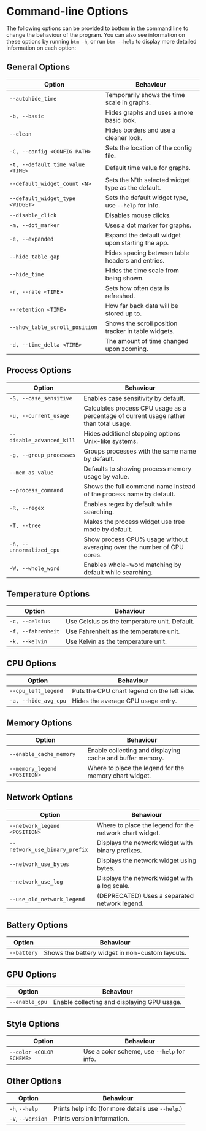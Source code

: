 # Command-line Options

The following options can be provided to bottom in the command line to change the behaviour of the program. You can also
see information on these options by running `btm -h`, or run `btm --help` to display more detailed information on each option:

## General Options

| Option                            | Behaviour                                            |
| --------------------------------- | ---------------------------------------------------- |
| `--autohide_time`                 | Temporarily shows the time scale in graphs.          |
| `-b, --basic`                     | Hides graphs and uses a more basic look.             |
| `--clean`                         | Hides borders and use a cleaner look.                |
| `-C, --config <CONFIG PATH>`      | Sets the location of the config file.                |
| `-t, --default_time_value <TIME>` | Default time value for graphs.                       |
| `--default_widget_count <N>`      | Sets the N'th selected widget type as the default.   |
| `--default_widget_type <WIDGET>`  | Sets the default widget type, use `--help` for info. |
| `--disable_click`                 | Disables mouse clicks.                               |
| `-m, --dot_marker`                | Uses a dot marker for graphs.                        |
| `-e, --expanded`                  | Expand the default widget upon starting the app.     |
| `--hide_table_gap`                | Hides spacing between table headers and entries.     |
| `--hide_time`                     | Hides the time scale from being shown.               |
| `-r, --rate <TIME>`               | Sets how often data is refreshed.                    |
| `--retention <TIME>`              | How far back data will be stored up to.              |
| `--show_table_scroll_position`    | Shows the scroll position tracker in table widgets.  |
| `-d, --time_delta <TIME>`         | The amount of time changed upon zooming.             |

## Process Options

| Option                    | Behaviour                                                                              |
| ------------------------- | -------------------------------------------------------------------------------------- |
| `-S, --case_sensitive`    | Enables case sensitivity by default.                                                   |
| `-u, --current_usage`     | Calculates process CPU usage as a percentage of current usage rather than total usage. |
| `--disable_advanced_kill` | Hides additional stopping options Unix-like systems.                                   |
| `-g, --group_processes`   | Groups processes with the same name by default.                                        |
| `--mem_as_value`          | Defaults to showing process memory usage by value.                                     |
| `--process_command`       | Shows the full command name instead of the process name by default.                    |
| `-R, --regex`             | Enables regex by default while searching.                                              |
| `-T, --tree`              | Makes the process widget use tree mode by default.                                     |
| `-n, --unnormalized_cpu`  | Show process CPU% usage without averaging over the number of CPU cores.                |
| `-W, --whole_word`        | Enables whole-word matching by default while searching.                                |

## Temperature Options

| Option             | Behaviour                                     |
| ------------------ | --------------------------------------------- |
| `-c, --celsius`    | Use Celsius as the temperature unit. Default. |
| `-f, --fahrenheit` | Use Fahrenheit as the temperature unit.       |
| `-k, --kelvin`     | Use Kelvin as the temperature unit.           |

## CPU Options

| Option               | Behaviour                                   |
| -------------------- | ------------------------------------------- |
| `--cpu_left_legend`  | Puts the CPU chart legend on the left side. |
| `-a, --hide_avg_cpu` | Hides the average CPU usage entry.          |

## Memory Options

| Option                       | Behaviour                                                 |
| ---------------------------- | --------------------------------------------------------- |
| `--enable_cache_memory`      | Enable collecting and displaying cache and buffer memory. |
| `--memory_legend <POSITION>` | Where to place the legend for the memory chart widget.    |

## Network Options

| Option                        | Behaviour                                               |
| ----------------------------- | ------------------------------------------------------- |
| `--network_legend <POSITION>` | Where to place the legend for the network chart widget. |
| `--network_use_binary_prefix` | Displays the network widget with binary prefixes.       |
| `--network_use_bytes`         | Displays the network widget using bytes.                |
| `--network_use_log`           | Displays the network widget with a log scale.           |
| `--use_old_network_legend`    | (DEPRECATED) Uses a separated network legend.           |

## Battery Options

| Option      | Behaviour                                       |
| ----------- | ----------------------------------------------- |
| `--battery` | Shows the battery widget in non-custom layouts. |

## GPU Options

| Option         | Behaviour                                   |
| -------------- | ------------------------------------------- |
| `--enable_gpu` | Enable collecting and displaying GPU usage. |

## Style Options

| Option                   | Behaviour                                  |
| ------------------------ | ------------------------------------------ |
| `--color <COLOR SCHEME>` | Use a color scheme, use `--help` for info. |

## Other Options

| Option            | Behaviour                                         |
| ----------------- | ------------------------------------------------- |
| `-h`, `--help`    | Prints help info (for more details use `--help`.) |
| `-V`, `--version` | Prints version information.                       |

